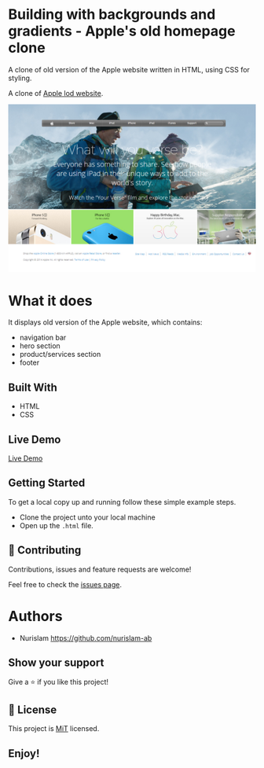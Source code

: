 # Building with backgrounds and gradients - Apple's old homepage clone

 A clone of old version of the Apple website written in HTML, using CSS for styling.

A clone of [Apple lod website](https://web.archive.org/web/20140301004610/http://www.apple.com/).

![screenshot](https://github.com/nurislam-ab/building_with_backgrounds_and_gradients/blob/features_branch/screenshot.jpg)

# What it does

It displays old version of the Apple website, which contains:
- navigation bar
- hero section
- product/services section
- footer

## Built With

- HTML
- CSS


## Live Demo

[Live Demo](https://nurislam-ab.github.io/building_with_backgrounds_and_gradients/index.html)

## Getting Started

To get a local copy up and running follow these simple example steps.
- Clone the project unto your local machine
- Open up the `.html` file.

## 🤝 Contributing

Contributions, issues and feature requests are welcome!

Feel free to check the [issues page](https://github.com/nurislam-ab/building_with_backgrounds_and_gradients/issues).

# Authors   
* Nurislam https://github.com/nurislam-ab

## Show your support

Give a ⭐️ if you like this project!

## 📝 License

This project is [MiT](lic.url) licensed.

## Enjoy!
